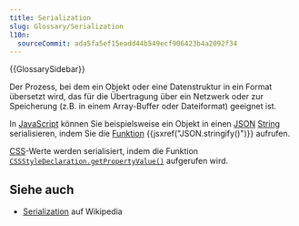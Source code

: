 ```yaml
---
title: Serialization
slug: Glossary/Serialization
l10n:
  sourceCommit: ada5fa5ef15eadd44b549ecf906423b4a2092f34
---
```


{{GlossarySidebar}}

Der Prozess, bei dem ein Objekt oder eine Datenstruktur in ein Format übersetzt wird, das für die Übertragung über ein Netzwerk oder zur Speicherung (z.B. in einem Array-Buffer oder Dateiformat) geeignet ist.

In [JavaScript](/de/docs/Glossary/JavaScript) können Sie beispielsweise ein Objekt in einen [JSON](/de/docs/Glossary/JSON) [String](/de/docs/Glossary/string) serialisieren, indem Sie die [Funktion](/de/docs/Glossary/function) {{jsxref("JSON.stringify()")}} aufrufen.

[CSS](/de/docs/Glossary/CSS)-Werte werden serialisiert, indem die Funktion [`CSSStyleDeclaration.getPropertyValue()`](/de/docs/Web/API/CSSStyleDeclaration/getPropertyValue) aufgerufen wird.

## Siehe auch

- [Serialization](https://en.wikipedia.org/wiki/Serialization) auf Wikipedia
